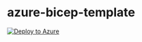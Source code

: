 # azure-bicep-template

[![Deploy to Azure](https://aka.ms/deploytoazurebutton)](https://portal.azure.com/#create/Microsoft.Template/uri/https%3A%2F%2Fraw.githubusercontent.com%2FDenisFuryaev%2Fazure-bicep-template%2Frefs%2Fheads%2Fmain%2Fmain.json)
